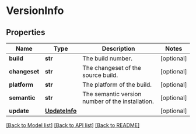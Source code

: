# VersionInfo

## Properties
Name | Type | Description | Notes
------------ | ------------- | ------------- | -------------
**build** | **str** | The build number. | [optional] 
**changeset** | **str** | The changeset of the source build. | [optional] 
**platform** | **str** | The platform of the build. | [optional] 
**semantic** | **str** | The semantic version number of the installation. | [optional] 
**update** | [**UpdateInfo**](UpdateInfo.md) |  | [optional] 

[[Back to Model list]](../README.md#documentation-for-models) [[Back to API list]](../README.md#documentation-for-api-endpoints) [[Back to README]](../README.md)

